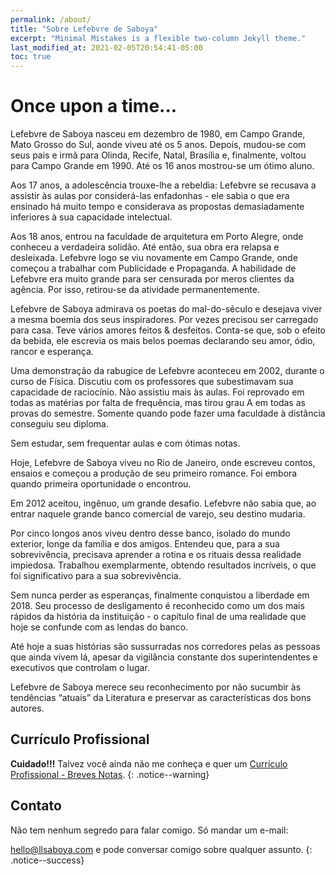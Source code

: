 ```yaml
---
permalink: /about/
title: "Sobre Lefebvre de Saboya"
excerpt: "Minimal Mistakes is a flexible two-column Jekyll theme."
last_modified_at: 2021-02-05T20:54:41-05:00
toc: true
---
```


# Once upon a time...

Lefebvre de Saboya nasceu em dezembro de 1980, em Campo Grande, Mato Grosso do Sul, aonde viveu até os 5 anos. Depois, mudou-se com seus pais e irmã para Olinda, Recife, Natal, Brasília e, finalmente, voltou para Campo Grande em 1990. Até os 16 anos mostrou-se um ótimo aluno.

Aos 17 anos, a adolescência trouxe-lhe a rebeldia: Lefebvre se recusava a assistir às aulas por considerá-las enfadonhas - ele sabia o que era ensinado há muito tempo e considerava as propostas demasiadamente inferiores à sua capacidade intelectual.

Aos 18 anos, entrou na faculdade de arquitetura em Porto Alegre, onde conheceu a verdadeira solidão. Até então, sua obra era relapsa e desleixada. Lefebvre logo se viu novamente em Campo Grande, onde começou a trabalhar com Publicidade e Propaganda. A habilidade de Lefebvre era muito grande para ser censurada por meros clientes da agência. Por isso, retirou-se da atividade permanentemente.

Lefebvre de Saboya admirava os poetas do mal-do-século e desejava viver a mesma boemia dos seus inspiradores. Por vezes precisou ser carregado para casa. Teve vários amores feitos & desfeitos. Conta-se que, sob o efeito da bebida, ele escrevia os mais belos poemas declarando seu amor, ódio, rancor e esperança.

Uma demonstração da rabugice de Lefebvre aconteceu em 2002, durante o curso de Física. Discutiu com os professores que subestimavam sua capacidade de raciocínio. Não assistiu mais às aulas. Foi reprovado em todas as matérias por falta de frequência, mas tirou grau A em todas as provas do semestre. Somente quando pode fazer uma faculdade à distância conseguiu seu diploma.

Sem estudar, sem frequentar aulas e com ótimas notas.

Hoje, Lefebvre de Saboya viveu no Rio de Janeiro, onde escreveu contos, ensaios e começou a produção de seu primeiro romance. Foi embora quando primeira oportunidade o encontrou.

Em 2012 aceitou, ingênuo, um grande desafio. Lefebvre não sabia que, ao entrar naquele grande banco comercial de varejo, seu destino mudaria.

Por cinco longos anos viveu dentro desse banco, isolado do mundo exterior, longe da família e dos amigos. Entendeu que, para a sua sobrevivência, precisava aprender a rotina e os rituais dessa realidade impiedosa. Trabalhou exemplarmente, obtendo resultados incríveis, o que foi significativo para a sua sobrevivência. 

Sem nunca perder as esperanças, finalmente conquistou a liberdade em 2018. Seu processo de desligamento é reconhecido como um dos mais rápidos da história da instituição - o capítulo final de uma realidade que hoje se confunde com as lendas do banco. 

Até hoje a suas histórias são sussurradas nos corredores pelas as pessoas que ainda vivem lá, apesar da vigilância constante dos superintendentes e executivos que controlam o lugar.

Lefebvre de Saboya merece seu reconhecimento por não sucumbir às tendências “atuais” da Literatura e preservar as características dos bons autores.

## Currículo Profissional

**Cuidado!!!** Talvez você ainda não me conheça e quer um [Currículo Profissional - Breves Notas](https://llsaboya.com/profissional/).
{: .notice--warning}

## Contato

Não tem nenhum segredo para falar comigo. Só mandar um e-mail:

[hello@llsaboya.com](mailto:hello@llsaboya.com) e pode conversar comigo sobre qualquer assunto.
{: .notice--success}
